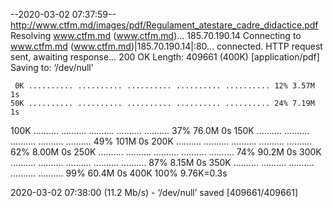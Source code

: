 --2020-03-02 07:37:59--  http://www.ctfm.md/images/pdf/Regulament_atestare_cadre_didactice.pdf
Resolving www.ctfm.md (www.ctfm.md)... 185.70.190.14
Connecting to www.ctfm.md (www.ctfm.md)|185.70.190.14|:80... connected.
HTTP request sent, awaiting response... 200 OK
Length: 409661 (400K) [application/pdf]
Saving to: ‘/dev/null’

     0K .......... .......... .......... .......... .......... 12% 3.57M 1s
    50K .......... .......... .......... .......... .......... 24% 7.19M 1s
   100K .......... .......... .......... .......... .......... 37% 76.0M 0s
   150K .......... .......... .......... .......... .......... 49%  101M 0s
   200K .......... .......... .......... .......... .......... 62% 8.00M 0s
   250K .......... .......... .......... .......... .......... 74% 90.2M 0s
   300K .......... .......... .......... .......... .......... 87% 8.15M 0s
   350K .......... .......... .......... .......... .......... 99% 60.4M 0s
   400K                                                       100% 9.76K=0.3s

2020-03-02 07:38:00 (11.2 Mb/s) - ‘/dev/null’ saved [409661/409661]

